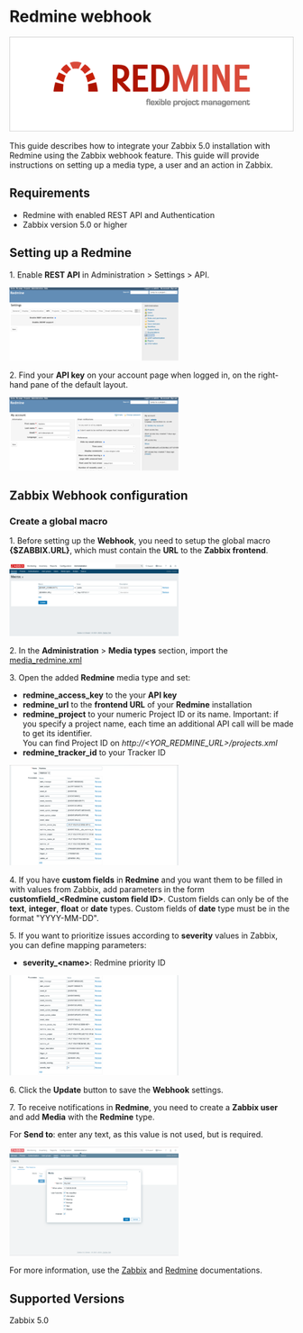
# Redmine webhook
![](images/redmine_logo_v1.png?raw=true)

This guide describes how to integrate your Zabbix 5.0 installation with Redmine using the Zabbix webhook feature. This guide will provide instructions on setting up a media type, a user and an action in Zabbix.

## Requirements

- Redmine with enabled REST API and Authentication
- Zabbix version 5.0 or higher

## Setting up a Redmine

1\. Enable **REST API** in Administration > Settings > API. 

[![](images/thumb.01.png?raw=true)](images/01.png)

2\. Find your **API key** on your account page when logged in, on the right-hand pane of the default layout.

[![](images/thumb.03.png?raw=true)](images/03.png)

## Zabbix Webhook configuration

### Create a global macro

1\. Before setting up the **Webhook**, you need to setup the global macro **{$ZABBIX.URL}**, which must contain the **URL** to the **Zabbix frontend**.

[![](images/thumb.04.png?raw=true)](images/04.png)

2\. In the **Administration** > **Media types** section, import the [media_redmine.xml](media_redmine.xml)

3\. Open the added **Redmine** media type and set:

- **redmine_access_key** to the your **API key**
- **redmine_url** to the **frontend URL** of your **Redmine** installation
- **redmine_project** to your numeric Project ID or its name. Important: if you specify a project name, each time an additional API call will be made to get its identifier.<br>
You can find Project ID on *http://&lt;YOR_REDMINE_URL&gt;/projects.xml*
- **redmine_tracker_id** to your Tracker ID

[![](images/thumb.05.png?raw=true)](images/05.png)

4\. If you have **custom fields** in **Redmine** and you want them to be filled in with values from Zabbix, add parameters in the form **customfield_\<Redmine custom field ID\>**. Custom fields can only be of the **text**, **integer**, **float** or **date** types. Custom fields of **date** type must be in the format "YYYY-MM-DD".

5\. If you want to prioritize issues according to **severity** values in Zabbix, you can define mapping parameters:

- **severity_\<name\>**: Redmine priority ID

[![](images/thumb.07.png?raw=true)](images/07.png)

6\. Click the **Update** button to save the **Webhook** settings.

7\. To receive notifications in **Redmine**, you need to create a **Zabbix user** and add **Media** with the **Redmine** type.

For **Send to**: enter any text, as this value is not used, but is required.

[![](images/thumb.06.png?raw=true)](images/06.png)

For more information, use the [Zabbix](https://www.zabbix.com/documentation/5.0/manual/config/notifications) and [Redmine](https://www.redmine.org/projects/redmine/wiki/) documentations.

## Supported Versions

Zabbix 5.0

